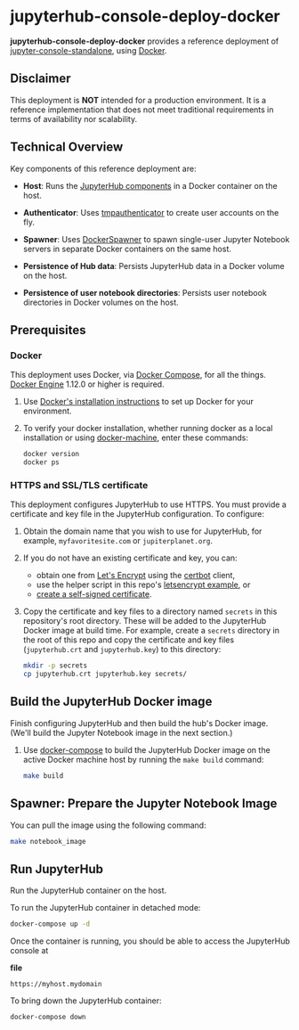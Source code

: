 # jupyterhub-console-deploy-docker

**jupyterhub-console-deploy-docker** provides a reference deployment of [jupyter-console-standalone](https://github.com/kwarc/jupyter-console-standalone), using [Docker](https://docs.docker.com). 

## Disclaimer

This deployment is **NOT** intended for a production environment. 
It is a reference implementation that does not meet traditional 
requirements in terms of availability nor scalability. 

## Technical Overview

Key components of this reference deployment are:

* **Host**: Runs the [JupyterHub components](https://jupyterhub.readthedocs.org/en/latest/getting-started.html#overview)
  in a Docker container on the host.

* **Authenticator**: Uses [tmpauthenticator](https://github.com/jupyterhub/tmpauthenticator) to create user accounts on the fly. 

* **Spawner**: Uses [DockerSpawner](https://github.com/jupyter/dockerspawner) to spawn single-user Jupyter Notebook servers in separate Docker containers on the same host.

* **Persistence of Hub data**: Persists JupyterHub data in a Docker volume on the host.

* **Persistence of user notebook directories**: Persists user notebook directories in Docker volumes on the host.

## Prerequisites

### Docker

This deployment uses Docker, via [Docker Compose](https://docs.docker.com/compose/overview/), for all the things.
[Docker Engine](https://docs.docker.com/engine) 1.12.0 or higher is
required.

1. Use [Docker's installation instructions](https://docs.docker.com/engine/installation/)
   to set up Docker for your environment.

2. To verify your docker installation, whether running docker as a local
   installation or using [docker-machine](./docs/docker-machine.md),
   enter these commands:

   ```bash
   docker version
   docker ps
   ```

### HTTPS and SSL/TLS certificate

This deployment configures JupyterHub to use HTTPS. You must provide a
certificate and key file in the JupyterHub configuration. To configure:

1. Obtain the domain name that you wish to use for JupyterHub, for
   example, `myfavoritesite.com` or `jupiterplanet.org`.

1. If you do not have an existing certificate and key, you can:

   - obtain one from [Let's Encrypt](https://letsencrypt.org) using
     the [certbot](https://certbot.eff.org) client,
   - use the helper script in this repo's [letsencrypt example](examples/letsencrypt/README.md), or
   - [create a self-signed certificate](https://jupyter-notebook.readthedocs.org/en/latest/public_server.html#using-ssl-for-encrypted-communication).

1. Copy the certificate and key files to a
   directory named `secrets` in this repository's root directory.  These will be
   added to the JupyterHub Docker image at build time. For example, create a
   `secrets` directory in the root of this repo and copy the certificate and
   key files (`jupyterhub.crt` and `jupyterhub.key`) to this directory:

   ```bash
   mkdir -p secrets
   cp jupyterhub.crt jupyterhub.key secrets/
   ```

## Build the JupyterHub Docker image

Finish configuring JupyterHub and then build the hub's Docker image. (We'll
build the Jupyter Notebook image in the next section.)

1. Use [docker-compose](https://docs.docker.com/compose/reference/) to build
   the JupyterHub Docker image on the active Docker machine host by running
   the `make build` command:

   ```bash
   make build
   ```


## Spawner: Prepare the Jupyter Notebook Image

You can pull the image using the following command:

```bash
make notebook_image
```


## Run JupyterHub

Run the JupyterHub container on the host.

To run the JupyterHub container in detached mode:

```bash
docker-compose up -d
```

Once the container is running, you should be able to access the JupyterHub console at

**file**
```
https://myhost.mydomain
```

To bring down the JupyterHub container:

```bash
docker-compose down
```